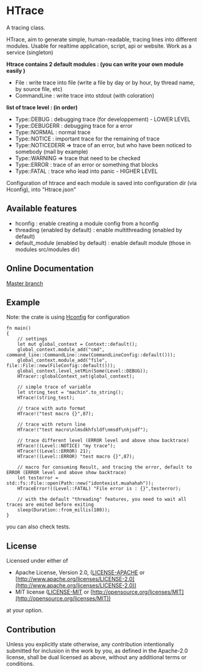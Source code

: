 # HTrace

A tracing class.

HTrace, aim to generate simple, human-readable, tracing lines into different modules.
Usable for realtime application, script, api or website.
Work as a service (singleton)

**Htrace contains 2 default modules : (you can write your own module easily )**

* File : write trace into file (write a file by day or by hour, by thread name, by source file, etc)
* CommandLine : write trace into stdout (with coloration)

**list of trace level : (in order)**

* Type::DEBUG : debugging trace (for developpement) - LOWER LEVEL
* Type::DEBUGERR : debugging trace for a error
* Type::NORMAL : normal trace
* Type::NOTICE : important trace for the remaining of trace
* Type::NOTICEDERR => trace of an error, but who have been noticed to somebody (mail by example)
* Type::WARNING => trace that need to be checked
* Type::ERROR : trace of an error or something that blocks
* Type::FATAL : trace who lead into panic - HIGHER LEVEL

Configuration of htrace and each module is saved into configuration dir (via Hconfig), into "Htrace.json"

## Available features

* hconfig : enable creating a module config from a hconfig
* threading (enabled by default) : enable multithreading (enabled by default)
* default_module (enabled by default) : enable default module (those in modules src/modules dir)

## Online Documentation

[Master branch](https://github.com/hyultis/rust_Htrace)

## Example

Note: the crate is using [Hconfig](https://crates.io/crates/Hconfig) for configuration

```
fn main()
{
	// settings
	let mut global_context = Context::default();
	global_context.module_add("cmd", command_line::CommandLine::new(CommandLineConfig::default()));
	global_context.module_add("file", file::File::new(FileConfig::default()));
	global_context.level_setMin(Some(Level::DEBUG));
	HTracer::globalContext_set(global_context);

	// simple trace of variable
	let string_test = "machin".to_string();
	HTrace!(string_test);

	// trace with auto format
	HTrace!("test macro {}",87);

	// trace with return line
	HTrace!("test macro\nlmsdkhfsldf\nmsdf\nhjsdf");

	// trace different level (ERROR level and above show backtrace)
	HTrace!((Level::NOTICE) "my trace");
	HTrace!((Level::ERROR) 21);
	HTrace!((Level::ERROR) "test macro {}",87);

	// macro for consuming Result, and tracing the error, default to ERROR (ERROR level and above show backtrace)
	let testerror = std::fs::File::open(Path::new("idontexist.muahahah"));
	HTraceError!((Level::FATAL) "File error is : {}",testerror);

	// with the default "threading" features, you need to wait all traces are emited before exiting
	sleep(Duration::from_millis(100));
}
```

you can also check tests.

## License

Licensed under either of

* Apache License, Version 2.0, ([LICENSE-APACHE](LICENSE-APACHE) or [http://www.apache.org/licenses/LICENSE-2.0](http://www.apache.org/licenses/LICENSE-2.0))
* MIT license ([LICENSE-MIT](LICENSE-MIT) or [http://opensource.org/licenses/MIT](http://opensource.org/licenses/MIT))

at your option.

## Contribution

Unless you explicitly state otherwise, any contribution intentionally submitted
for inclusion in the work by you, as defined in the Apache-2.0 license, shall be
dual licensed as above, without any additional terms or conditions.
